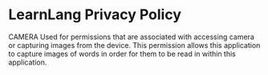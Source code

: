 # LearnLang Privacy Policy

CAMERA
Used for permissions that are associated with accessing camera or capturing images from the device.
This permission allows this application to capture images of words in order for them to be read in within this application.
